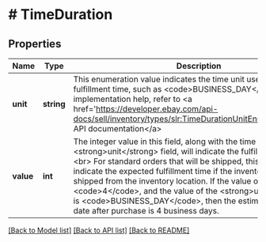# # TimeDuration

## Properties

Name | Type | Description | Notes
------------ | ------------- | ------------- | -------------
**unit** | **string** | This enumeration value indicates the time unit used to specify the fulfillment time, such as &lt;code&gt;BUSINESS_DAY&lt;/code&gt;. For implementation help, refer to &lt;a href&#x3D;&#39;https://developer.ebay.com/api-docs/sell/inventory/types/slr:TimeDurationUnitEnum&#39;&gt;eBay API documentation&lt;/a&gt; | [optional]
**value** | **int** | The integer value in this field, along with the time unit in the &lt;strong&gt;unit&lt;/strong&gt; field, will indicate the fulfillment time.&lt;br&gt;&lt;br&gt; For standard orders that will be shipped, this value will indicate the expected fulfillment time if the inventory item is shipped from the inventory location. If the value of this field is &lt;code&gt;4&lt;/code&gt;, and the value of the &lt;strong&gt;unit&lt;/strong&gt; field is &lt;code&gt;BUSINESS_DAY&lt;/code&gt;, then the estimated delivery date after purchase is 4 business days. | [optional]

[[Back to Model list]](../../README.md#models) [[Back to API list]](../../README.md#endpoints) [[Back to README]](../../README.md)
